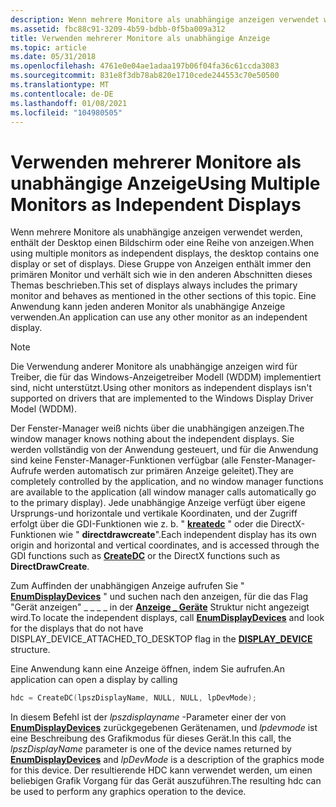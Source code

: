 ```yaml
---
description: Wenn mehrere Monitore als unabhängige anzeigen verwendet werden, enthält der Desktop einen Bildschirm oder eine Reihe von anzeigen.
ms.assetid: fbc88c91-3209-4b59-bdbb-0f5ba009a312
title: Verwenden mehrerer Monitore als unabhängige Anzeige
ms.topic: article
ms.date: 05/31/2018
ms.openlocfilehash: 4761e0e04ae1adaa197b06f04fa36c61ccda3083
ms.sourcegitcommit: 831e8f3db78ab820e1710cede244553c70e50500
ms.translationtype: MT
ms.contentlocale: de-DE
ms.lasthandoff: 01/08/2021
ms.locfileid: "104980505"
---
```

# <a name="using-multiple-monitors-as-independent-displays"></a><span data-ttu-id="8d486-103">Verwenden mehrerer Monitore als unabhängige Anzeige</span><span class="sxs-lookup"><span data-stu-id="8d486-103">Using Multiple Monitors as Independent Displays</span></span>

<span data-ttu-id="8d486-104">Wenn mehrere Monitore als unabhängige anzeigen verwendet werden, enthält der Desktop einen Bildschirm oder eine Reihe von anzeigen.</span><span class="sxs-lookup"><span data-stu-id="8d486-104">When using multiple monitors as independent displays, the desktop contains one display or set of displays.</span></span> <span data-ttu-id="8d486-105">Diese Gruppe von Anzeigen enthält immer den primären Monitor und verhält sich wie in den anderen Abschnitten dieses Themas beschrieben.</span><span class="sxs-lookup"><span data-stu-id="8d486-105">This set of displays always includes the primary monitor and behaves as mentioned in the other sections of this topic.</span></span> <span data-ttu-id="8d486-106">Eine Anwendung kann jeden anderen Monitor als unabhängige Anzeige verwenden.</span><span class="sxs-lookup"><span data-stu-id="8d486-106">An application can use any other monitor as an independent display.</span></span>

> [!Note]  
> <span data-ttu-id="8d486-107">Die Verwendung anderer Monitore als unabhängige anzeigen wird für Treiber, die für das Windows-Anzeigetreiber Modell (WDDM) implementiert sind, nicht unterstützt.</span><span class="sxs-lookup"><span data-stu-id="8d486-107">Using other monitors as independent displays isn't supported on drivers that are implemented to the Windows Display Driver Model (WDDM).</span></span>

 

<span data-ttu-id="8d486-108">Der Fenster-Manager weiß nichts über die unabhängigen anzeigen.</span><span class="sxs-lookup"><span data-stu-id="8d486-108">The window manager knows nothing about the independent displays.</span></span> <span data-ttu-id="8d486-109">Sie werden vollständig von der Anwendung gesteuert, und für die Anwendung sind keine Fenster-Manager-Funktionen verfügbar (alle Fenster-Manager-Aufrufe werden automatisch zur primären Anzeige geleitet).</span><span class="sxs-lookup"><span data-stu-id="8d486-109">They are completely controlled by the application, and no window manager functions are available to the application (all window manager calls automatically go to the primary display).</span></span> <span data-ttu-id="8d486-110">Jede unabhängige Anzeige verfügt über eigene Ursprungs-und horizontale und vertikale Koordinaten, und der Zugriff erfolgt über die GDI-Funktionen wie z. b. " [**kreatedc**](/windows/desktop/api/Wingdi/nf-wingdi-createdca) " oder die DirectX-Funktionen wie " **directdrawcreate**".</span><span class="sxs-lookup"><span data-stu-id="8d486-110">Each independent display has its own origin and horizontal and vertical coordinates, and is accessed through the GDI functions such as [**CreateDC**](/windows/desktop/api/Wingdi/nf-wingdi-createdca) or the DirectX functions such as **DirectDrawCreate**.</span></span>

<span data-ttu-id="8d486-111">Zum Auffinden der unabhängigen Anzeige aufrufen Sie " [**EnumDisplayDevices**](/windows/desktop/api/Winuser/nf-winuser-enumdisplaydevicesa) " und suchen nach den anzeigen, für die das Flag "Gerät anzeigen" \_ \_ \_ \_ in der [**Anzeige \_ Geräte**](/windows/desktop/api/Wingdi/ns-wingdi-display_devicea) Struktur nicht angezeigt wird.</span><span class="sxs-lookup"><span data-stu-id="8d486-111">To locate the independent displays, call [**EnumDisplayDevices**](/windows/desktop/api/Winuser/nf-winuser-enumdisplaydevicesa) and look for the displays that do not have DISPLAY\_DEVICE\_ATTACHED\_TO\_DESKTOP flag in the [**DISPLAY\_DEVICE**](/windows/desktop/api/Wingdi/ns-wingdi-display_devicea) structure.</span></span>

<span data-ttu-id="8d486-112">Eine Anwendung kann eine Anzeige öffnen, indem Sie aufrufen.</span><span class="sxs-lookup"><span data-stu-id="8d486-112">An application can open a display by calling</span></span>


```C++
hdc = CreateDC(lpszDisplayName, NULL, NULL, lpDevMode);
```



<span data-ttu-id="8d486-113">In diesem Befehl ist der *lpszdisplayname* -Parameter einer der von [**EnumDisplayDevices**](/windows/desktop/api/Winuser/nf-winuser-enumdisplaydevicesa) zurückgegebenen Gerätenamen, und *lpdevmode* ist eine Beschreibung des Grafikmodus für dieses Gerät.</span><span class="sxs-lookup"><span data-stu-id="8d486-113">In this call, the *lpszDisplayName* parameter is one of the device names returned by [**EnumDisplayDevices**](/windows/desktop/api/Winuser/nf-winuser-enumdisplaydevicesa) and *lpDevMode* is a description of the graphics mode for this device.</span></span> <span data-ttu-id="8d486-114">Der resultierende HDC kann verwendet werden, um einen beliebigen Grafik Vorgang für das Gerät auszuführen.</span><span class="sxs-lookup"><span data-stu-id="8d486-114">The resulting hdc can be used to perform any graphics operation to the device.</span></span>

 

 



